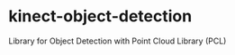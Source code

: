kinect-object-detection
=======================

Library for Object Detection with Point Cloud Library (PCL)
